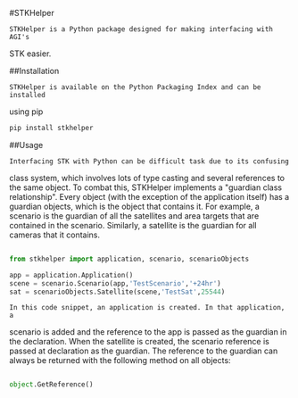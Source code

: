 #STKHelper

    STKHelper is a Python package designed for making interfacing with AGI's
STK easier. 

##Installation

    STKHelper is available on the Python Packaging Index and can be installed 
using pip

```bash
pip install stkhelper
```

##Usage

    Interfacing STK with Python can be difficult task due to its confusing 
class system, which involves lots of type casting and several references to the
same object. To combat this, STKHelper implements a "guardian class
relationship". Every object (with the exception of the application itself) has
a guardian objects, which is the object that contains it. For example, a scenario
is the guardian of all the satellites and area targets that are contained in
the scenario. Similarly, a satellite is the guardian for all cameras that it
contains.

```python

from stkhelper import application, scenario, scenarioObjects

app = application.Application()
scene = scenario.Scenario(app,'TestScenario','+24hr')
sat = scenarioObjects.Satellite(scene,'TestSat',25544)
```

    In this code snippet, an application is created. In that application, a
scenario is added and the reference to the app is passed as the guardian in the
declaration. When the satellite is created, the scenario reference is passed
at declaration as the guardian. The reference to the guardian can always be
returned with the following method on all objects:

```python

object.GetReference()

```
